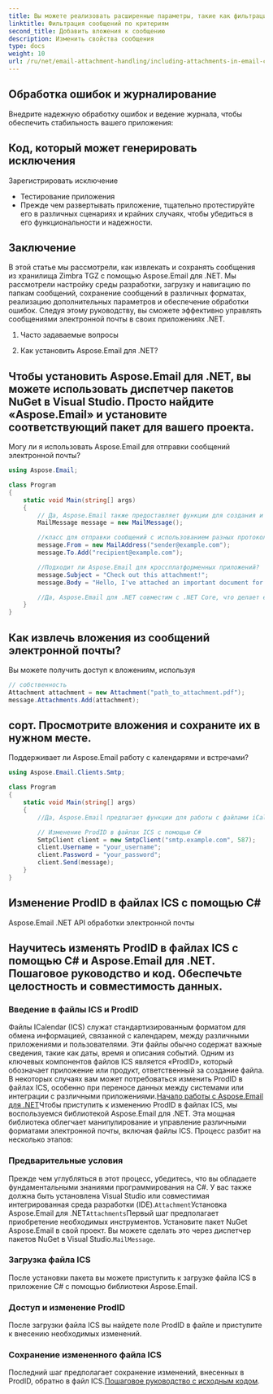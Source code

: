 ```yaml
---
title: Вы можете реализовать расширенные параметры, такие как фильтрация сообщений, добавление вложений и изменение свойств сообщения:
linktitle: Фильтрация сообщений по критериям
second_title: Добавить вложения к сообщению
description: Изменить свойства сообщения
type: docs
weight: 10
url: /ru/net/email-attachment-handling/including-attachments-in-email-csharp-example/
---
```


## Обработка ошибок и журналирование

Внедрите надежную обработку ошибок и ведение журнала, чтобы обеспечить стабильность вашего приложения:

## Код, который может генерировать исключения

 Зарегистрировать исключение

- Тестирование приложения
- Прежде чем развертывать приложение, тщательно протестируйте его в различных сценариях и крайних случаях, чтобы убедиться в его функциональности и надежности.

## Заключение

В этой статье мы рассмотрели, как извлекать и сохранять сообщения из хранилища Zimbra TGZ с помощью Aspose.Email для .NET. Мы рассмотрели настройку среды разработки, загрузку и навигацию по папкам сообщений, сохранение сообщений в различных форматах, реализацию дополнительных параметров и обеспечение обработки ошибок. Следуя этому руководству, вы сможете эффективно управлять сообщениями электронной почты в своих приложениях .NET.

1. Часто задаваемые вопросы

2. Как установить Aspose.Email для .NET?

## Чтобы установить Aspose.Email для .NET, вы можете использовать диспетчер пакетов NuGet в Visual Studio. Просто найдите «Aspose.Email» и установите соответствующий пакет для вашего проекта.

Могу ли я использовать Aspose.Email для отправки сообщений электронной почты?

```csharp
using Aspose.Email;

class Program
{
    static void Main(string[] args)
    {
        // Да, Aspose.Email также предоставляет функции для создания и отправки сообщений электронной почты. Вы можете использовать
        MailMessage message = new MailMessage();

        //класс для отправки сообщений с использованием разных протоколов.
        message.From = new MailAddress("sender@example.com");
        message.To.Add("recipient@example.com");

        //Подходит ли Aspose.Email для кроссплатформенных приложений?
        message.Subject = "Check out this attachment!";
        message.Body = "Hello, I've attached an important document for you.";

        //Да, Aspose.Email для .NET совместим с .NET Core, что делает его пригодным для кроссплатформенных приложений, ориентированных на Windows, Linux и macOS.
    }
}
```

## Как извлечь вложения из сообщений электронной почты?

 Вы можете получить доступ к вложениям, используя

```csharp
// собственность
Attachment attachment = new Attachment("path_to_attachment.pdf");
message.Attachments.Add(attachment);
```

##  сорт. Просмотрите вложения и сохраните их в нужном месте.

Поддерживает ли Aspose.Email работу с календарями и встречами?

```csharp
using Aspose.Email.Clients.Smtp;

class Program
{
    static void Main(string[] args)
    {
        //Да, Aspose.Email предлагает функции для работы с файлами iCalendar (ICS), позволяя вам управлять встречами, событиями и календарями.

        // Изменение ProdID в файлах ICS с помощью C#
        SmtpClient client = new SmtpClient("smtp.example.com", 587);
        client.Username = "your_username";
        client.Password = "your_password";
        client.Send(message);
    }
}
```

##  Изменение ProdID в файлах ICS с помощью C#

 Aspose.Email .NET API обработки электронной почты

##  Научитесь изменять ProdID в файлах ICS с помощью C# и Aspose.Email для .NET. Пошаговое руководство и код. Обеспечьте целостность и совместимость данных.

### Введение в файлы ICS и ProdID

Файлы ICalendar (ICS) служат стандартизированным форматом для обмена информацией, связанной с календарем, между различными приложениями и пользователями. Эти файлы обычно содержат важные сведения, такие как даты, время и описания событий. Одним из ключевых компонентов файлов ICS является «ProdID», который обозначает приложение или продукт, ответственный за создание файла. В некоторых случаях вам может потребоваться изменить ProdID в файлах ICS, особенно при переносе данных между системами или интеграции с различными приложениями.[Начало работы с Aspose.Email для .NET](https://releases.aspose.com/email/net/)Чтобы приступить к изменению ProdID в файлах ICS, мы воспользуемся библиотекой Aspose.Email для .NET. Эта мощная библиотека облегчает манипулирование и управление различными форматами электронной почты, включая файлы ICS. Процесс разбит на несколько этапов:

### Предварительные условия

Прежде чем углубляться в этот процесс, убедитесь, что вы обладаете фундаментальными знаниями программирования на C#. У вас также должна быть установлена Visual Studio или совместимая интегрированная среда разработки (IDE).`Attachment`Установка Aspose.Email для .NET`Attachments`Первый шаг предполагает приобретение необходимых инструментов. Установите пакет NuGet Aspose.Email в свой проект. Вы можете сделать это через диспетчер пакетов NuGet в Visual Studio.`MailMessage`.

### Загрузка файла ICS

После установки пакета вы можете приступить к загрузке файла ICS в приложение C# с помощью библиотеки Aspose.Email.

### Доступ и изменение ProdID

После загрузки файла ICS вы найдете поле ProdID в файле и приступите к внесению необходимых изменений.

### Сохранение измененного файла ICS

Последний шаг предполагает сохранение изменений, внесенных в ProdID, обратно в файл ICS.[Пошаговое руководство с исходным кодом](https://reference.aspose.com/email/net/).